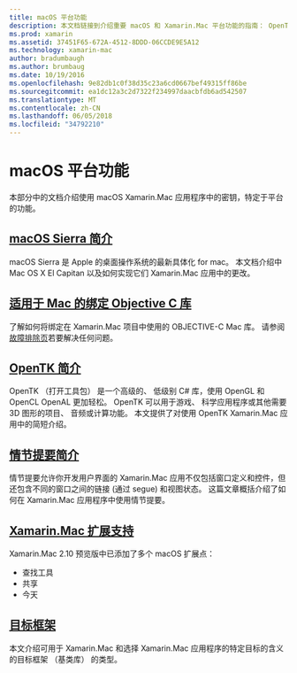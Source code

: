 ```yaml
---
title: macOS 平台功能
description: 本文档链接到介绍重要 macOS 和 Xamarin.Mac 平台功能的指南： OpenTK，情节提要、 扩展和的详细信息。
ms.prod: xamarin
ms.assetid: 37451F65-672A-4512-8DDD-06CCDE9E5A12
ms.technology: xamarin-mac
author: bradumbaugh
ms.author: brumbaug
ms.date: 10/19/2016
ms.openlocfilehash: 9e82db1c0f38d35c23a6cd0667bef49315ff86be
ms.sourcegitcommit: ea1dc12a3c2d7322f234997daacbfdb6ad542507
ms.translationtype: MT
ms.contentlocale: zh-CN
ms.lasthandoff: 06/05/2018
ms.locfileid: "34792210"
---
```

# <a name="macos-platform-features"></a>macOS 平台功能

本部分中的文档介绍使用 macOS Xamarin.Mac 应用程序中的密钥，特定于平台的功能。

## <a name="introduction-to-macos-sierramacplatformintroduction-to-macos-sierraindexmd"></a>[macOS Sierra 简介](~/mac/platform/introduction-to-macos-sierra/index.md)

macOS Sierra 是 Apple 的桌面操作系统的最新具体化 for mac。 本文档介绍中 Mac OS X El Capitan 以及如何实现它们 Xamarin.Mac 应用中的更改。

## <a name="binding-objective-c-libraries-for-macbindingmd"></a>[适用于 Mac 的绑定 Objective C 库](binding.md)

了解如何将绑定在 Xamarin.Mac 项目中使用的 OBJECTIVE-C Mac 库。
请参阅[故障排除页](~/cross-platform/macios/binding/troubleshooting.md)若要解决任何问题。

## <a name="introduction-to-opentkmacplatformopentkmd"></a>[OpenTK 简介](~/mac/platform/opentk.md)

OpenTK （打开工具包） 是一个高级的、 低级别 C# 库，使用 OpenGL 和 OpenCL OpenAL 更加轻松。 OpenTK 可以用于游戏、 科学应用程序或其他需要 3D 图形的项目、 音频或计算功能。 本文提供了对使用 OpenTK Xamarin.Mac 应用中的简短介绍。


## <a name="introduction-to-storyboardsmacplatformstoryboardsindexmd"></a>[情节提要简介](~/mac/platform/storyboards/index.md)

情节提要允许你开发用户界面的 Xamarin.Mac 应用不仅包括窗口定义和控件，但还包含不同的窗口之间的链接 (通过 segue) 和视图状态。 这篇文章概括介绍了如何在 Xamarin.Mac 应用程序中使用情节提要。

## <a name="xamarinmac-extension-supportmacplatformextensionsmd"></a>[Xamarin.Mac 扩展支持](~/mac/platform/extensions.md)

Xamarin.Mac 2.10 预览版中已添加了多个 macOS 扩展点：

- 查找工具
- 共享
- 今天

## <a name="target-frameworksmacplatformtarget-frameworkmd"></a>[目标框架](~/mac/platform/target-framework.md)

本文介绍可用于 Xamarin.Mac 和选择 Xamarin.Mac 应用程序的特定目标的含义的目标框架 （基类库） 的类型。
